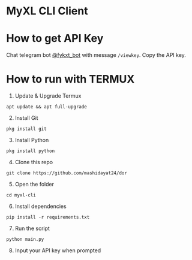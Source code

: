 # MyXL CLI Client

# How to get API Key
Chat telegram bot [@fykxt_bot](https://t.me/fykxt_bot) with message `/viewkey`. Copy the API key.

# How to run with TERMUX
1. Update & Upgrade Termux
```
apt update && apt full-upgrade
```
2. Install Git
```
pkg install git
```
3. Install Python
```
pkg install python
```
4. Clone this repo
```
git clone https://github.com/mashidayat24/dor
```
5. Open the folder
```
cd myxl-cli
```
6. Install dependencies
```
pip install -r requirements.txt
```
7. Run the script
```
python main.py
```
8. Input your API key when prompted
